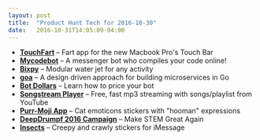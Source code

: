 ```yaml
---
layout: post
title:  "Product Hunt Tech for 2016-10-30"
date:   2016-10-31T14:05:09-04:00
---
```


* **[TouchFart](https://www.producthunt.com/posts/touchfart?utm_campaign=producthunt-api&utm_medium=api&utm_source=Application%3A+Daily+Digest+RSS+%28ID%3A+3202%29)** – Fart app for the new Macbook Pro's Touch Bar
* **[Mycodebot](https://www.producthunt.com/posts/mycodebot?utm_campaign=producthunt-api&utm_medium=api&utm_source=Application%3A+Daily+Digest+RSS+%28ID%3A+3202%29)** – A messenger bot who compiles your code online!
* **[Bixpy](https://www.producthunt.com/posts/bixpy?utm_campaign=producthunt-api&utm_medium=api&utm_source=Application%3A+Daily+Digest+RSS+%28ID%3A+3202%29)** – Modular water jet for any activity
* **[goa](https://www.producthunt.com/posts/goa?utm_campaign=producthunt-api&utm_medium=api&utm_source=Application%3A+Daily+Digest+RSS+%28ID%3A+3202%29)** – A design driven approach for building microservices in Go
* **[Bot Dollars](https://www.producthunt.com/posts/bot-dollars?utm_campaign=producthunt-api&utm_medium=api&utm_source=Application%3A+Daily+Digest+RSS+%28ID%3A+3202%29)** – Learn how to price your bot
* **[Songstream Player](https://www.producthunt.com/posts/songstream-player?utm_campaign=producthunt-api&utm_medium=api&utm_source=Application%3A+Daily+Digest+RSS+%28ID%3A+3202%29)** – Free, fast mp3 streaming with songs/playlist from YouTube
* **[Purr-Moji App](https://www.producthunt.com/posts/purr-moji-app?utm_campaign=producthunt-api&utm_medium=api&utm_source=Application%3A+Daily+Digest+RSS+%28ID%3A+3202%29)** – Cat emoticons stickers with "hooman" expressions
* **[DeepDrumpf 2016 Campaign](https://www.producthunt.com/posts/deepdrumpf-2016-campaign?utm_campaign=producthunt-api&utm_medium=api&utm_source=Application%3A+Daily+Digest+RSS+%28ID%3A+3202%29)** – Make STEM Great Again
* **[Insects](https://www.producthunt.com/posts/insects?utm_campaign=producthunt-api&utm_medium=api&utm_source=Application%3A+Daily+Digest+RSS+%28ID%3A+3202%29)** – Creepy and crawly stickers for iMessage
